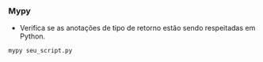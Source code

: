 ### Mypy
- Verifica se as anotações de tipo de retorno estão sendo respeitadas em Python.
```bash
mypy seu_script.py
```
